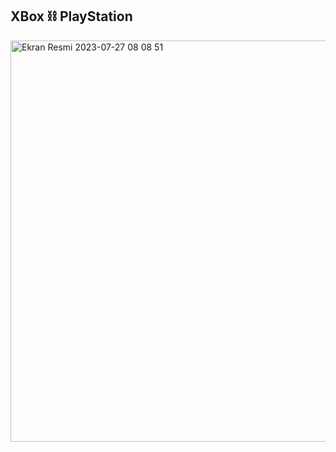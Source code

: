 ## XBox ⛓️ PlayStation 

<img width="642" alt="Ekran Resmi 2023-07-27 08 08 51" src="https://github.com/melisacevik/Week3Homework/assets/113050206/fffa81c9-b423-456f-9b89-c1c750333388">
